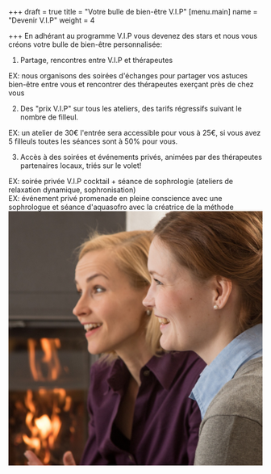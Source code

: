 +++
draft = true
title = "Votre bulle de bien-être V.I.P"
[menu.main]
name = "Devenir V.I.P"
weight = 4

+++
En adhérant au programme V.I.P vous devenez des stars et nous vous créons votre bulle de bien-être personnalisée:

1. Partage, rencontres entre V.I.P et thérapeutes

EX: nous organisons des soirées d'échanges pour partager vos astuces bien-être entre vous et rencontrer des thérapeutes exerçant près de chez vous

2. Des "prix V.I.P" sur tous les ateliers, des tarifs régressifs suivant le nombre de filleul.

EX: un atelier de 30€ l'entrée sera accessible pour vous à 25€, si vous avez 5 filleuls toutes les séances sont à 50% pour vous.

3. Accès à des soirées et événements privés, animées par des thérapeutes partenaires locaux, triés sur le volet!

EX: soirée privée V.I.P cocktail + séance de sophrologie (ateliers de relaxation dynamique, sophronisation)  
EX: événement privé promenade en pleine conscience avec une sophrologue et séance d'aquasofro avec la créatrice de la méthode  
![](/3.png)